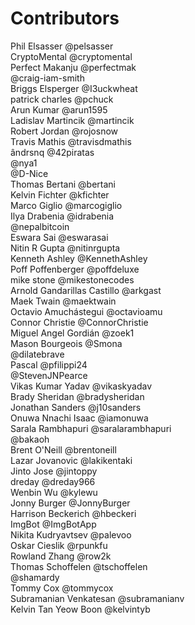 # Contributors 
Phil Elsasser @pelsasser    
CryptoMental @cryptomental    
Perfect Makanju @perfectmak    
@craig-iam-smith    
Briggs Elsperger @I3uckwheat    
patrick charles @pchuck    
Arun Kumar @arun1595    
Ladislav Martincik @martincik    
Robert Jordan @rojosnow    
Travis Mathis @travisdmathis    
ândrsnq @42piratas    
@nya1    
@D-Nice    
Thomas Bertani @bertani    
Kelvin Fichter @kfichter    
Marco Giglio @marcogiglio    
Ilya Drabenia @idrabenia    
@nepalbitcoin    
Eswara Sai @eswarasai    
Nitin R Gupta @nitinrgupta    
Kenneth Ashley @KennethAshley    
Poff Poffenberger @poffdeluxe    
mike stone @mikestonecodes    
Arnold Gandarillas Castillo @arkgast    
Maek Twain @maektwain    
Octavio Amuchástegui @octavioamu    
Connor Christie @ConnorChristie    
Miguel Angel Gordián @zoek1    
Mason Bourgeois @Smona    
@dilatebrave    
Pascal @pfilippi24    
@StevenJNPearce    
Vikas Kumar Yadav @vikaskyadav    
Brady Sheridan @bradysheridan    
Jonathan Sanders @j10sanders    
Onuwa Nnachi Isaac @iamonuwa    
Sarala Rambhapuri @saralarambhapuri    
@bakaoh    
Brent O'Neill @brentoneill    
Lazar Jovanovic @lakikentaki    
Jinto Jose @jintoppy    
dreday @dreday966    
Wenbin Wu @kylewu    
Jonny Burger @JonnyBurger    
Harrison Beckerich @hbeckeri    
ImgBot @ImgBotApp    
Nikita Kudryavtsev @palevoo    
Oskar Cieslik @rpunkfu    
Rowland Zhang @row2k    
Thomas Schoffelen @tschoffelen    
@shamardy    
Tommy Cox @tommycox    
Subramanian Venkatesan @subramanianv    
Kelvin Tan Yeow Boon @kelvintyb    